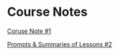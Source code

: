 # Course Notes

[Coruse Note #1](https://learn.deeplearning.ai/courses/claude-code-a-highly-agentic-coding-assistant/lesson/00vs42k/course-notes)

[Prompts & Summaries of Lessons #2](https://learn.deeplearning.ai/courses/claude-code-a-highly-agentic-coding-assistant/lesson/hhfj3/prompts-&-summaries-of-lessons)
